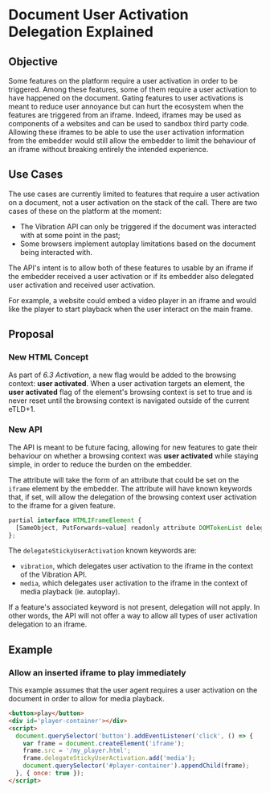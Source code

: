 # Document User Activation Delegation Explained

## Objective

Some features on the platform require a user activation in order to be triggered. Among these features, some of them require a
user activation to have happened on the document. Gating features to user activations is meant to reduce user annoyance but can
hurt the ecosystem when the features are triggered from an iframe. Indeed, iframes may be used as components of a websites
and can be used to sandbox third party code. Allowing these iframes to be able to use the user activation information from the
embedder would still allow the embedder to limit the behaviour of an iframe without breaking entirely the intended
experience.

## Use Cases

The use cases are currently limited to features that require a user activation on a document, not a user activation on the stack of
the call. There are two cases of these on the platform at the moment:
- The Vibration API can only be triggered if the document was interacted with at some point in the past;
- Some browsers implement autoplay limitations based on the document being interacted with.

The API's intent is to allow both of these features to usable by an iframe if the embedder received a user activation or if its
embedder also delegated user activation and received user activation.

For example, a website could embed a video player in an iframe and would like the player to start playback when the user
interact on the main frame.

## Proposal

### New HTML Concept

As part of _6.3 Activation_, a new flag would be added to the browsing context: __user activated__. When a user activation targets an element, the __user activated__ flag of the element's browsing context is set to true and is never reset until the browsing context is navigated outside of the current eTLD+1.

### New API

The API is meant to be future facing, allowing for new features to gate their behaviour on whether a browsing context was __user activated__ while staying simple, in order to reduce the burden on the embedder.

The attribute will take the form of an attribute that could be set on the `iframe` element by the embedder. The attribute
will have known keywords that, if set, will allow the delegation of the browsing context user activation to the iframe for a given feature.

```javascript
partial interface HTMLIFrameElement {
  [SameObject, PutForwards=value] readonly attribute DOMTokenList delegateStickyUserActivation;
};
```

The `delegateStickyUserActivation` known keywords are:
 - `vibration`, which delegates user activation to the iframe in the context of the Vibration API.
 - `media`, which delegates user activation to the iframe in the context of media playback (ie. autoplay).

If a feature's associated keyword is not present, delegation will not apply. In other words, the API will not offer a way to
allow all types of user activation delegation to an iframe.

## Example

### Allow an inserted iframe to play immediately

This example assumes that the user agent requires a user activation on the document in order to allow for media playback.

```html
<button>play</button>
<div id='player-container'></div>
<script>
  document.querySelector('button').addEventListener('click', () => {
    var frame = document.createElement('iframe');
    frame.src = '/my_player.html';
    frame.delegateStickyUserActivation.add('media');
    document.querySelector('#player-container').appendChild(frame);
  }, { once: true });
</script>
```
